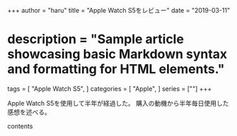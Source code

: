 +++
author = "haru"
title = "Apple Watch S5をレビュー"
date = "2019-03-11"
# description = "Sample article showcasing basic Markdown syntax and formatting for HTML elements."
tags = [
	"Apple Watch S5",
]
categories = [
	"Apple",
]
series = [""]
+++

Apple Watch S5を使用して半年が経過した。
購入の動機から半年毎日使用した感想を述べる。

<script data-ad-client="ca-pub-7533150434547350" async src="https://pagead2.googlesyndication.com/pagead/js/adsbygoogle.js"></script>


<!--more-->

contents
